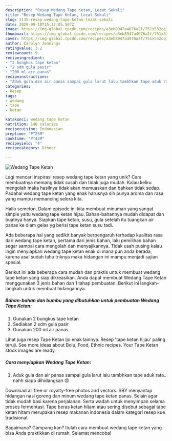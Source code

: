 ```yaml
---
description: "Resep Wedang Tape Ketan, Lezat Sekali"
title: "Resep Wedang Tape Ketan, Lezat Sekali"
slug: 3135-resep-wedang-tape-ketan-lezat-sekali
date: 2020-09-18T15:32:05.507Z
image: https://img-global.cpcdn.com/recipes/a3eb8947a4076a2f/751x532cq70/wedang-tape-ketan-foto-resep-utama.jpg
thumbnail: https://img-global.cpcdn.com/recipes/a3eb8947a4076a2f/751x532cq70/wedang-tape-ketan-foto-resep-utama.jpg
cover: https://img-global.cpcdn.com/recipes/a3eb8947a4076a2f/751x532cq70/wedang-tape-ketan-foto-resep-utama.jpg
author: Carolyn Jennings
ratingvalue: 3.2
reviewcount: 9
recipeingredient:
- "2 bungkus tape ketan"
- "2 sdm gula pasir"
- "200 ml air panas"
recipeinstructions:
- "Aduk gula dan air panas sampai gula larut lalu tambhkan tape aduk rata.. nahh siapp dihidangkan 😍"
categories:
- Resep
tags:
- wedang
- tape
- ketan

katakunci: wedang tape ketan 
nutrition: 140 calories
recipecuisine: Indonesian
preptime: "PT25M"
cooktime: "PT42M"
recipeyield: "4"
recipecategory: Dinner

---
```



![Wedang Tape Ketan](https://img-global.cpcdn.com/recipes/a3eb8947a4076a2f/751x532cq70/wedang-tape-ketan-foto-resep-utama.jpg)

Lagi mencari inspirasi resep wedang tape ketan yang unik? Cara membuatnya memang tidak susah dan tidak juga mudah. Kalau keliru mengolah maka hasilnya tidak akan memuaskan dan bahkan tidak sedap. Padahal wedang tape ketan yang enak harusnya sih punya aroma dan rasa yang mampu memancing selera kita.

Hallo semeton, Dalam episode ini kita membuat minuman yang sangat simple yaitu wedang tape ketan hijau. Bahan-bahannya mudah didapat dan buatnya hanya. Siapkan tape ketan, susu, gula setelah itu tuangkan air panas ke dlam gelas yg berisi tape ketan susu tadi.

Ada beberapa hal yang sedikit banyak berpengaruh terhadap kualitas rasa dari wedang tape ketan, pertama dari jenis bahan, lalu pemilihan bahan segar sampai cara mengolah dan menyajikannya. Tidak usah pusing kalau ingin menyiapkan wedang tape ketan enak di mana pun anda berada, karena asal sudah tahu triknya maka hidangan ini mampu menjadi sajian spesial.


Berikut ini ada beberapa cara mudah dan praktis untuk membuat wedang tape ketan yang siap dikreasikan. Anda dapat membuat Wedang Tape Ketan menggunakan 3 jenis bahan dan 1 tahap pembuatan. Berikut ini langkah-langkah untuk membuat hidangannya.

<!--inarticleads1-->

##### Bahan-bahan dan bumbu yang dibutuhkan untuk pembuatan Wedang Tape Ketan:

1. Gunakan 2 bungkus tape ketan
1. Sediakan 2 sdm gula pasir
1. Gunakan 200 ml air panas


Lihat juga resep Tape Ketan Ijo enak lainnya. Resep &#39;tape ketan hijau&#39; paling teruji. See more ideas about Bolu, Food, Ethnic recipes. Your Tape Ketan stock images are ready. 

<!--inarticleads2-->

##### Cara menyiapkan Wedang Tape Ketan:

1. Aduk gula dan air panas sampai gula larut lalu tambhkan tape aduk rata.. nahh siapp dihidangkan 😍


Download all free or royalty-free photos and vectors. SBY menyantap hidangan nasi goreng dan minum wedang tape ketan panas. Selain agar tidak mudah basi karena perjalanan. Serta wadah untuk menyimpan selama proses fermentasi. Tape beras ketan hitam atau sering disebut sebagai tape ketan hitam merupakan resep makanan indonesia dalam kategori resep kue tradisional. 

Bagaimana? Gampang kan? Itulah cara membuat wedang tape ketan yang bisa Anda praktikkan di rumah. Selamat mencoba!
